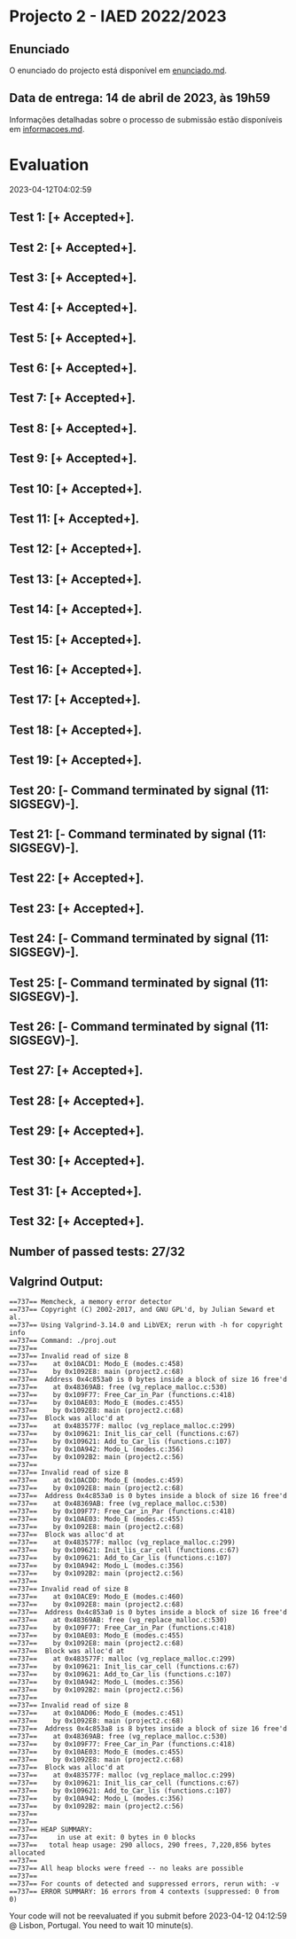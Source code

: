 # Projecto 2 - IAED 2022/2023

## Enunciado

O enunciado do projecto está disponível em [enunciado.md](enunciado.md). 

## Data de entrega: 14 de abril de 2023, às 19h59

Informações detalhadas sobre o processo de submissão estão disponíveis em [informacoes.md](informacoes.md).



# Evaluation

2023-04-12T04:02:59

## Test 1: [+ Accepted+].
## Test 2: [+ Accepted+].
## Test 3: [+ Accepted+].
## Test 4: [+ Accepted+].
## Test 5: [+ Accepted+].
## Test 6: [+ Accepted+].
## Test 7: [+ Accepted+].
## Test 8: [+ Accepted+].
## Test 9: [+ Accepted+].
## Test 10: [+ Accepted+].
## Test 11: [+ Accepted+].
## Test 12: [+ Accepted+].
## Test 13: [+ Accepted+].
## Test 14: [+ Accepted+].
## Test 15: [+ Accepted+].
## Test 16: [+ Accepted+].
## Test 17: [+ Accepted+].
## Test 18: [+ Accepted+].
## Test 19: [+ Accepted+].
## Test 20: [- Command terminated by signal (11: SIGSEGV)-].

## Test 21: [- Command terminated by signal (11: SIGSEGV)-].

## Test 22: [+ Accepted+].
## Test 23: [+ Accepted+].
## Test 24: [- Command terminated by signal (11: SIGSEGV)-].

## Test 25: [- Command terminated by signal (11: SIGSEGV)-].

## Test 26: [- Command terminated by signal (11: SIGSEGV)-].

## Test 27: [+ Accepted+].
## Test 28: [+ Accepted+].
## Test 29: [+ Accepted+].
## Test 30: [+ Accepted+].
## Test 31: [+ Accepted+].
## Test 32: [+ Accepted+].


## Number of passed tests: 27/32


## Valgrind Output:


```
==737== Memcheck, a memory error detector
==737== Copyright (C) 2002-2017, and GNU GPL'd, by Julian Seward et al.
==737== Using Valgrind-3.14.0 and LibVEX; rerun with -h for copyright info
==737== Command: ./proj.out
==737== 
==737== Invalid read of size 8
==737==    at 0x10ACD1: Modo_E (modes.c:458)
==737==    by 0x1092E8: main (project2.c:68)
==737==  Address 0x4c853a0 is 0 bytes inside a block of size 16 free'd
==737==    at 0x48369AB: free (vg_replace_malloc.c:530)
==737==    by 0x109F77: Free_Car_in_Par (functions.c:418)
==737==    by 0x10AE03: Modo_E (modes.c:455)
==737==    by 0x1092E8: main (project2.c:68)
==737==  Block was alloc'd at
==737==    at 0x483577F: malloc (vg_replace_malloc.c:299)
==737==    by 0x109621: Init_lis_car_cell (functions.c:67)
==737==    by 0x109621: Add_to_Car_lis (functions.c:107)
==737==    by 0x10A942: Modo_L (modes.c:356)
==737==    by 0x1092B2: main (project2.c:56)
==737== 
==737== Invalid read of size 8
==737==    at 0x10ACDD: Modo_E (modes.c:459)
==737==    by 0x1092E8: main (project2.c:68)
==737==  Address 0x4c853a0 is 0 bytes inside a block of size 16 free'd
==737==    at 0x48369AB: free (vg_replace_malloc.c:530)
==737==    by 0x109F77: Free_Car_in_Par (functions.c:418)
==737==    by 0x10AE03: Modo_E (modes.c:455)
==737==    by 0x1092E8: main (project2.c:68)
==737==  Block was alloc'd at
==737==    at 0x483577F: malloc (vg_replace_malloc.c:299)
==737==    by 0x109621: Init_lis_car_cell (functions.c:67)
==737==    by 0x109621: Add_to_Car_lis (functions.c:107)
==737==    by 0x10A942: Modo_L (modes.c:356)
==737==    by 0x1092B2: main (project2.c:56)
==737== 
==737== Invalid read of size 8
==737==    at 0x10ACE9: Modo_E (modes.c:460)
==737==    by 0x1092E8: main (project2.c:68)
==737==  Address 0x4c853a0 is 0 bytes inside a block of size 16 free'd
==737==    at 0x48369AB: free (vg_replace_malloc.c:530)
==737==    by 0x109F77: Free_Car_in_Par (functions.c:418)
==737==    by 0x10AE03: Modo_E (modes.c:455)
==737==    by 0x1092E8: main (project2.c:68)
==737==  Block was alloc'd at
==737==    at 0x483577F: malloc (vg_replace_malloc.c:299)
==737==    by 0x109621: Init_lis_car_cell (functions.c:67)
==737==    by 0x109621: Add_to_Car_lis (functions.c:107)
==737==    by 0x10A942: Modo_L (modes.c:356)
==737==    by 0x1092B2: main (project2.c:56)
==737== 
==737== Invalid read of size 8
==737==    at 0x10AD06: Modo_E (modes.c:451)
==737==    by 0x1092E8: main (project2.c:68)
==737==  Address 0x4c853a8 is 8 bytes inside a block of size 16 free'd
==737==    at 0x48369AB: free (vg_replace_malloc.c:530)
==737==    by 0x109F77: Free_Car_in_Par (functions.c:418)
==737==    by 0x10AE03: Modo_E (modes.c:455)
==737==    by 0x1092E8: main (project2.c:68)
==737==  Block was alloc'd at
==737==    at 0x483577F: malloc (vg_replace_malloc.c:299)
==737==    by 0x109621: Init_lis_car_cell (functions.c:67)
==737==    by 0x109621: Add_to_Car_lis (functions.c:107)
==737==    by 0x10A942: Modo_L (modes.c:356)
==737==    by 0x1092B2: main (project2.c:56)
==737== 
==737== 
==737== HEAP SUMMARY:
==737==     in use at exit: 0 bytes in 0 blocks
==737==   total heap usage: 290 allocs, 290 frees, 7,220,856 bytes allocated
==737== 
==737== All heap blocks were freed -- no leaks are possible
==737== 
==737== For counts of detected and suppressed errors, rerun with: -v
==737== ERROR SUMMARY: 16 errors from 4 contexts (suppressed: 0 from 0)

```


Your code will not be reevaluated if you submit before 2023-04-12 04:12:59 @ Lisbon, Portugal. You need to wait 10 minute(s).

